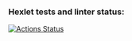 ### Hexlet tests and linter status:
[![Actions Status](https://github.com/VrnkProg1/python-project-83/actions/workflows/hexlet-check.yml/badge.svg)](https://github.com/VrnkProg1/python-project-83/actions)